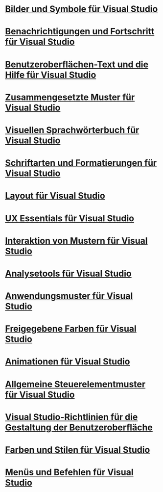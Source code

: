 # [Bilder und Symbole für Visual Studio](images-and-icons-for-visual-studio.md)
# [Benachrichtigungen und Fortschritt für Visual Studio](notifications-and-progress-for-visual-studio.md)
# [Benutzeroberflächen-Text und die Hilfe für Visual Studio](ui-text-and-help-for-visual-studio.md)
# [Zusammengesetzte Muster für Visual Studio](composite-patterns-for-visual-studio.md)
# [Visuellen Sprachwörterbuch für Visual Studio](visual-language-dictionary-for-visual-studio.md)
# [Schriftarten und Formatierungen für Visual Studio](fonts-and-formatting-for-visual-studio.md)
# [Layout für Visual Studio](layout-for-visual-studio.md)
# [UX Essentials für Visual Studio](ux-essentials-for-visual-studio.md)
# [Interaktion von Mustern für Visual Studio](interaction-patterns-for-visual-studio.md)
# [Analysetools für Visual Studio](evaluation-tools-for-visual-studio.md)
# [Anwendungsmuster für Visual Studio](application-patterns-for-visual-studio.md)
# [Freigegebene Farben für Visual Studio](shared-colors-for-visual-studio.md)
# [Animationen für Visual Studio](animations-for-visual-studio.md)
# [Allgemeine Steuerelementmuster für Visual Studio](common-control-patterns-for-visual-studio.md)
# [Visual Studio-Richtlinien für die Gestaltung der Benutzeroberfläche](visual-studio-user-experience-guidelines.md)
# [Farben und Stilen für Visual Studio](colors-and-styling-for-visual-studio.md)
# [Menüs und Befehlen für Visual Studio](menus-and-commands-for-visual-studio.md)
